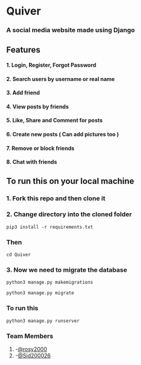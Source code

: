# Quiver

### A social media website made using Django

## Features

#### 1. Login, Register, Forgot Password

#### 2. Search users by username or real name

#### 3. Add friend

#### 4. View posts by friends

#### 5. Like, Share and Comment for posts

#### 6. Create new posts ( Can add pictures too )

#### 7. Remove or block friends

#### 8. Chat with friends

## To run this on your local machine

### 1. Fork this repo and then clone it
### 2. Change directory into the cloned folder
`pip3 install -r requirements.txt`
### Then
`cd Quiver`
### 3. Now we need to migrate the database
`python3 manage.py makemigrations`

`python3 manage.py migrate`

### To run this 
`python3 manage.py runserver`


### Team Members
1. -[@rosy2000](https://github.com/rosy2000)
2. -[@Sid200026](https://github.com/Sid200026)